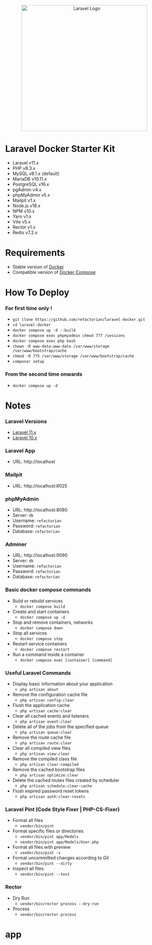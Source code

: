 <p align="center"><a href="https://laravel.com" target="_blank"><img src="https://raw.githubusercontent.com/laravel/art/master/logo-lockup/5%20SVG/2%20CMYK/1%20Full%20Color/laravel-logolockup-cmyk-red.svg" width="400" alt="Laravel Logo"></a></p>

# Laravel Docker Starter Kit
- Laravel v11.x
- PHP v8.3.x
- MySQL v8.1.x (default)
- MariaDB v10.11.x
- PostgreSQL v16.x
- pgAdmin v4.x
- phpMyAdmin v5.x
- Mailpit v1.x
- Node.js v18.x
- NPM v10.x
- Yarn v1.x
- Vite v5.x
- Rector v1.x
- Redis v7.2.x

# Requirements
- Stable version of [Docker](https://docs.docker.com/engine/install/)
- Compatible version of [Docker Compose](https://docs.docker.com/compose/install/#install-compose)

# How To Deploy

### For first time only !
- `git clone https://github.com/refactorian/laravel-docker.git`
- `cd laravel-docker`
- `docker compose up -d --build`
- `docker compose exec phpmyadmin chmod 777 /sessions`
- `docker compose exec php bash`
- `chown -R www-data:www-data /var/www/storage /var/www/bootstrap/cache`
- `chmod -R 775 /var/www/storage /var/www/bootstrap/cache`
- `composer setup`

### From the second time onwards
- `docker compose up -d`

# Notes

### Laravel Versions
- [Laravel 11.x](https://github.com/refactorian/laravel-docker/tree/main)
- [Laravel 10.x](https://github.com/refactorian/laravel-docker/tree/laravel_10x)

### Laravel App
- URL: http://localhost

### Mailpit
- URL: http://localhost:8025

### phpMyAdmin
- URL: http://localhost:8080
- Server: `db`
- Username: `refactorian`
- Password: `refactorian`
- Database: `refactorian`

### Adminer
- URL: http://localhost:9090
- Server: `db`
- Username: `refactorian`
- Password: `refactorian`
- Database: `refactorian`

### Basic docker compose commands
- Build or rebuild services
    - `docker compose build`
- Create and start containers
    - `docker compose up -d`
- Stop and remove containers, networks
    - `docker compose down`
- Stop all services
    - `docker compose stop`
- Restart service containers
    - `docker compose restart`
- Run a command inside a container
    - `docker compose exec [container] [command]`

### Useful Laravel Commands
- Display basic information about your application
    - `php artisan about`
- Remove the configuration cache file
    - `php artisan config:clear`
- Flush the application cache
    - `php artisan cache:clear`
- Clear all cached events and listeners
    - `php artisan event:clear`
- Delete all of the jobs from the specified queue
    - `php artisan queue:clear`
- Remove the route cache file
    - `php artisan route:clear`
- Clear all compiled view files
    - `php artisan view:clear`
- Remove the compiled class file
    - `php artisan clear-compiled`
- Remove the cached bootstrap files
    - `php artisan optimize:clear`
- Delete the cached mutex files created by scheduler
    - `php artisan schedule:clear-cache`
- Flush expired password reset tokens
    - `php artisan auth:clear-resets`

### Laravel Pint (Code Style Fixer | PHP-CS-Fixer)
- Format all files
    - `vendor/bin/pint`
- Format specific files or directories
    - `vendor/bin/pint app/Models`
    - `vendor/bin/pint app/Models/User.php`
- Format all files with preview
    - `vendor/bin/pint -v`
- Format uncommitted changes according to Git
    - `vendor/bin/pint --dirty`
- Inspect all files
  - `vendor/bin/pint --test`

### Rector
- Dry Run
    - `vendor/bin/rector process --dry-run`
- Process
    - `vendor/bin/rector process`
# app
